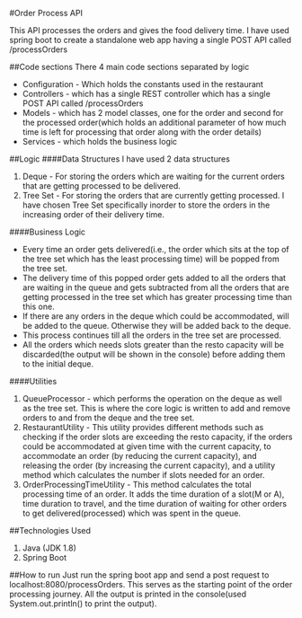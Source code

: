 #Order Process API

This API processes the orders and gives the food delivery time.
I have used spring boot to create a standalone web app having a single POST API called /processOrders

##Code sections
There 4 main code sections separated by logic
* Configuration - Which holds the constants used in the restaurant
* Controllers - which has a single REST controller which has a single POST API called /processOrders
* Models - which has 2 model classes, one for the order and second for the processed order(which holds an additional parameter of how much time is left for processing that order along with the order details)
* Services - which holds the business logic

##Logic
####Data Structures
I have used 2 data structures
1. Deque - For storing the orders which are waiting for the current orders that are getting processed to be delivered.
2. Tree Set - For storing the orders that are currently getting processed. I have chosen Tree Set specifically inorder to store the orders in the increasing order of their delivery time.

####Business Logic
* Every time an order gets delivered(i.e., the order which sits at the top of the tree set which has the least processing time) will be popped from the tree set. 
* The delivery time of this popped order gets added to all the orders that are waiting in the queue and gets subtracted from all the orders that are getting processed in the tree set which has greater processing time than this one.
* If there are any orders in the deque which could be accommodated, will be added to the queue. Otherwise they will be added back to the deque.
* This process continues till all the orders in the tree set are processed.
* All the orders which needs slots greater than the resto capacity will be discarded(the output will be shown in the console) before adding them to the initial deque.

####Utilities
1. QueueProcessor - which performs the operation on the deque as well as the tree set. This is where the core logic is written to add and remove orders to and from the deque and the tree set.
2. RestaurantUtility - This utility provides different methods such as checking if the order slots are exceeding the resto capacity, if the orders could be accommodated at given time with the current capacity, to accommodate an order (by reducing the current capacity), and releasing the order (by increasing the current capacity), and a utility method which calculates the number if slots needed for an order.
3. OrderProcessingTimeUtility - This method calculates the total processing time of an order. It adds the time duration of a slot(M or A), time duration to travel, and the time duration of waiting for other orders to get delivered(processed) which was spent in the queue.

##Technologies Used
1. Java (JDK 1.8)
2. Spring Boot 

##How to run
Just run the spring boot app and send a post request to localhost:8080/processOrders.
This serves as the starting point of the order processing journey.
All the output is printed in the console(used System.out.println() to print the output).

